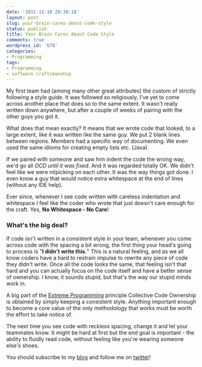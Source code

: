 ```yaml
---
date: '2011-12-10 20:38:18'
layout: post
slug: your-brain-cares-about-code-style
status: publish
title: Your Brain Cares About Code Style
comments: true
wordpress_id: '670'
categories:
- Programming
tags:
- Programming
- software craftsmanship
---
```


My first team had (among many other great attributes) the custom of strictly following a style guide. It was followed so religiously, I've yet to come across another place that does so to the same extent. It wasn't really written down anywhere, but after a couple of weeks of pairing with the other guys you got it.

What does that mean exactly? It means that we wrote code that looked, to a large extent, like it was written like the same guy. We put 2 blank lines between regions. Members had a specific way of documenting. We even used the same idioms for creating empty lists etc. (Java).

If we paired with someone and saw him indent the code the wrong way, we'd go all _OCD until it was fixed_. And it was regarded totally OK. We didn't feel like we were nitpicking on each other. It was the way things got done. I even know a guy that would notice extra whitespace at the end of lines (without any IDE help).

Ever since, whenever I see code written with careless indentation and whitespace I feel like the coder who wrote that just doesn't care enough for the craft. Yes, **No Whitespace - No Care**!


### What's the big deal?


If code isn't written in a consistent style in your team, whenever you come across code with the spacing a bit wrong, the first thing your head's going to process is "**I didn't write this.**" This is a natural feeling, and as we all know coders have a hard to restrain impulse to rewrite any piece of code they didn't write. Once all the code looks the same, that feeling isn't that hard and you can actually focus on the code itself and have a better sense of ownership. I know, it sounds stupid, but that's the way our stupid minds work in.

A big part of the [Extreme Programming](http://www.amazon.com/gp/product/0321278658/ref=as_li_tf_tl?ie=UTF8&tag=thcodu02-20&linkCode=as2&camp=1789&creative=9325&creativeASIN=0321278658)<img src="http://www.assoc-amazon.com/e/ir?t=thcodu02-20&l=as2&o=1&a=0321278658" style="width: 0; height: 0; display: none; border: none !important;"> principle Collective Code Ownership is obtained by simply keeping a consistent style. Anything important enough to become a core value of the only methodology that works must be worth the effort to take notice of.

The next time you see code with reckless spacing, change it and let your teammates know. It might be hard at first but the end goal is important - the ability to fluidly read code, without feeling like you're wearing someone else's shoes.

You should subscribe to my [blog](http://feeds.feedburner.com/TheCodeDump) and follow me on [twitter](http://twitter.com/avivby)!
